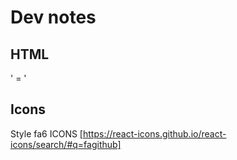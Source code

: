 # Dev notes

## HTML

' = &apos;

## Icons

Style fa6
ICONS [https://react-icons.github.io/react-icons/search/#q=fagithub]
